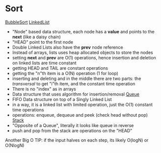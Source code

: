 # Sort

[BubbleSort](./kata-machine/src/day1/BubbleSort.ts)
[LinkedList](./kata-machine/src/day1/SinglyLinkedList.ts)
 - "Node" based data structure, each node has a **value** and points to the **next** (like a daisy chain)
 - "HEAD" point to the first node
 - Double Linked Lists also have the **prev** node reference
 - Instead of arrays, lists uses heap allocated objects to store the nodes
 - setting **next** and **prev** are O(1) operations, hence insertion and deletion on linked lists are time constant
 - getting HEAD and TAIL are constant operations
 - getting the "n"th item is a O(N) operation (1 for loop)
 - inserting and deleting and in the middle there are two parts: the *transversal* to get "i"th item, and the constant time operation
 - There is no "index" as in arrays
 - Data structure that uses algorithm for insertion/removal
[Queue](./kata-machine/src/day1/Queue.ts)
 - FIFO Data structure on top of a Singly Linked List
 - in a way, it is a linked list with limited operation, just the O(1) constant time operations
 - operations: enqueue, dequeue and peek (check head without pop)
[Stack](./kata-machine/src/day1/Stack.ts)
 - "Opposite of a Queue", literally it looks like queue in reverse
 - push and pop from the stack are operations on the "HEAD"

Another Big O TIP: if the input halves on each step, its likely O(logN) or O(NlogN)
